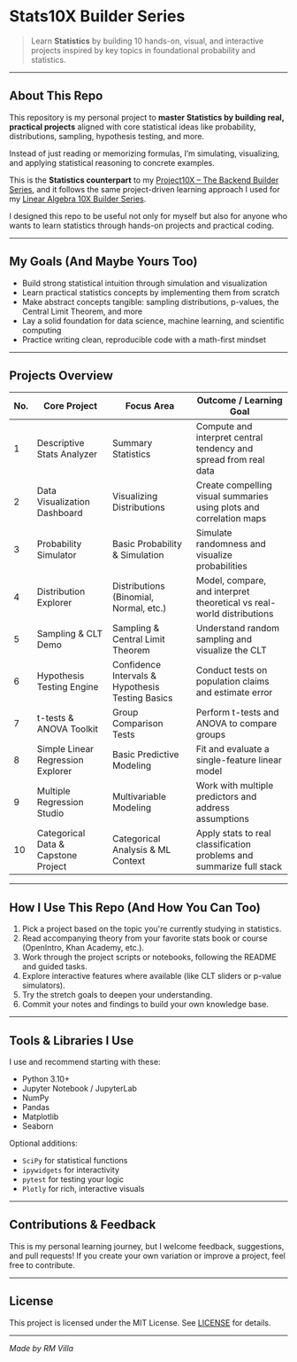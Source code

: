 # Stats10X Builder Series

> Learn **Statistics** by building 10 hands-on, visual, and interactive projects inspired by key topics in foundational probability and statistics.

---

## About This Repo

This repository is my personal project to **master Statistics by building real, practical projects** aligned with core statistical ideas like probability, distributions, sampling, hypothesis testing, and more.

Instead of just reading or memorizing formulas, I’m simulating, visualizing, and applying statistical reasoning to concrete examples.

This is the **Statistics counterpart** to my [Project10X – The Backend Builder Series](https://github.com/eigenlambda123/Project10X-The-Backend-Builder-Series.git), and it follows the same project-driven learning approach I used for my [Linear Algebra 10X Builder Series](https://github.com/eigenlambda123/Linear-Algebra-10X-Builder-Series).

I designed this repo to be useful not only for myself but also for anyone who wants to learn statistics through hands-on projects and practical coding.

---

## My Goals (And Maybe Yours Too)

* Build strong statistical intuition through simulation and visualization
* Learn practical statistics concepts by implementing them from scratch
* Make abstract concepts tangible: sampling distributions, p-values, the Central Limit Theorem, and more
* Lay a solid foundation for data science, machine learning, and scientific computing
* Practice writing clean, reproducible code with a math-first mindset

---

## Projects Overview

| No. | Core Project                        | Focus Area                                       | Outcome / Learning Goal                                               |
| --- | ----------------------------------- | ------------------------------------------------ | --------------------------------------------------------------------- |
| 1   | Descriptive Stats Analyzer          | Summary Statistics                               | Compute and interpret central tendency and spread from real data      |
| 2   | Data Visualization Dashboard        | Visualizing Distributions                        | Create compelling visual summaries using plots and correlation maps   |
| 3   | Probability Simulator               | Basic Probability & Simulation                   | Simulate randomness and visualize probabilities                       |
| 4   | Distribution Explorer               | Distributions (Binomial, Normal, etc.)           | Model, compare, and interpret theoretical vs real-world distributions |
| 5   | Sampling & CLT Demo                 | Sampling & Central Limit Theorem                 | Understand random sampling and visualize the CLT                      |
| 6   | Hypothesis Testing Engine           | Confidence Intervals & Hypothesis Testing Basics | Conduct tests on population claims and estimate error                 |
| 7   | t-tests & ANOVA Toolkit             | Group Comparison Tests                           | Perform t-tests and ANOVA to compare groups                           |
| 8   | Simple Linear Regression Explorer   | Basic Predictive Modeling                        | Fit and evaluate a single-feature linear model                        |
| 9   | Multiple Regression Studio          | Multivariable Modeling                           | Work with multiple predictors and address assumptions                 |
| 10  | Categorical Data & Capstone Project | Categorical Analysis & ML Context                | Apply stats to real classification problems and summarize full stack  |

---

## How I Use This Repo (And How You Can Too)

1. Pick a project based on the topic you're currently studying in statistics.
2. Read accompanying theory from your favorite stats book or course (OpenIntro, Khan Academy, etc.).
3. Work through the project scripts or notebooks, following the README and guided tasks.
4. Explore interactive features where available (like CLT sliders or p-value simulators).
5. Try the stretch goals to deepen your understanding.
6. Commit your notes and findings to build your own knowledge base.

---

## Tools & Libraries I Use

I use and recommend starting with these:

* Python 3.10+
* Jupyter Notebook / JupyterLab
* NumPy
* Pandas
* Matplotlib
* Seaborn

Optional additions:

* `SciPy` for statistical functions
* `ipywidgets` for interactivity
* `pytest` for testing your logic
* `Plotly` for rich, interactive visuals

---

## Contributions & Feedback

This is my personal learning journey, but I welcome feedback, suggestions, and pull requests! If you create your own variation or improve a project, feel free to contribute.

---

## License

This project is licensed under the MIT License. See [LICENSE](LICENSE) for details.

---

*Made by RM Villa*
